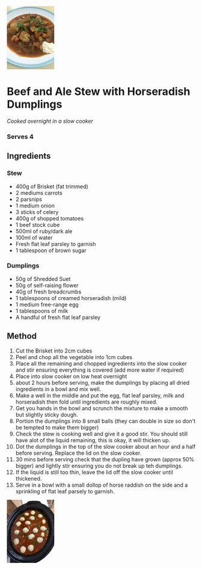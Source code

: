 <img src="/assets/images/beef-stew.jpg" alt="Beef Stew" width="25%"/>

# Beef and Ale Stew with Horseradish Dumplings
*Cooked overnight in a slow cooker*

### Serves 4

## Ingredients
### Stew
- 400g of Brisket (fat trimmed)
- 2 mediums carrots
- 2 parsnips
- 1 medium onion
- 3 sticks of celery
- 400g of shopped tomatoes
- 1 beef stock cube
- 500ml of ruby/dark ale
- 100ml of water
- Fresh flat leaf parsley to garnish
- 1 tablespoon of brown sugar

### Dumplings
- 50g of Shredded Suet
- 50g of self-raising flower
- 40g of fresh breadcrumbs
- 1 tablespoons of creamed horseradish (mild)
- 1 medium free-range egg
- 1 tablespoons of milk
- A handful of fresh flat leaf parsley

## Method
1. Cut the Brisket into 2cm cubes
1. Peel and chop all the vegetable into 1cm cubes
1. Place all the remaining and chopped ingredients into the slow cooker and stir ensuring everything is covered (add more water if required)
1. Place into slow cooker on low heat overnight
1. about 2 hours before serving, make the dumplings by placing all dried ingredients in a bowl and mix well.
1. Make a well in the middle and put the egg, flat leaf parsley, milk and horseradish then fold until ingredients are roughly mixed.
1. Get you hands in the bowl and scrunch the mixture to make a smooth but slightly sticky dough.
1. Portion the dumplings into 8 small balls (they can double in size so don't be tempted to make them bigger)
1. Check the stew is cooking well and give it a good stir. You should still have alot of the liquid remaining, this is okay, it will thicken up.
1. Dot the dumplings in the top of the slow cooker about an hour and a half before serving. Replace the lid on the slow cooker.
1. 30 mins before serving check that the dupling have grown (approx 50% bigger) and lightly stir ensuring you do not break up teh dumplings.
1. If the liquid is still too thin, leave the lid off the slow cooker until thickened.
1. Serve in a bowl with a small dollop of horse raddish on the side and a sprinkling of flat leaf parsely to garnish.

<img src="/assets/images/beef-stew-cooking.jpg" alt="Beef Stew Cooking" width="25%"/>



